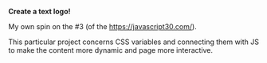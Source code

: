 <b>Create a text logo! </b><br>

My own spin on the #3 (of the https://javascript30.com/). <br>

This particular project concerns CSS variables and connecting them with JS to make the content more dynamic and page more interactive. 

